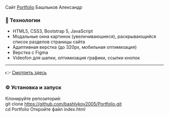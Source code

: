  Сайт [Portfolio](https://bashlykov2005.github.io/Portfolio/) Башлыков Александр
 ### 🔧 Технологии
 - HTML5, CSS3, Bootstrap 5, JavaScript
 - Модальные окна картинок (увеличиваюшиеся), раскрывающийся список разделов страницы сайта
 - Адаптивная верстка (до 320px, мобильная оптимизация)
 - Верстка с Figma
 - Videofon для шапки, оптимизация графики, ссылки кнопок
---
:point_right: [Смотреть здесь](https://bashlykov2005.github.io/Portfolio/)

### ⚙️ Установка и запуск

Клонируйте репозиторий:  
git clone https://github.com/bashlykov2005/Portfolio.git  
cd Portfolio 
Откройте файл index.html
